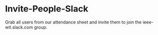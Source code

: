 # Invite-People-Slack
Grab all users from our attendance sheet and invite them to join the ieee-wit.slack.com group.
